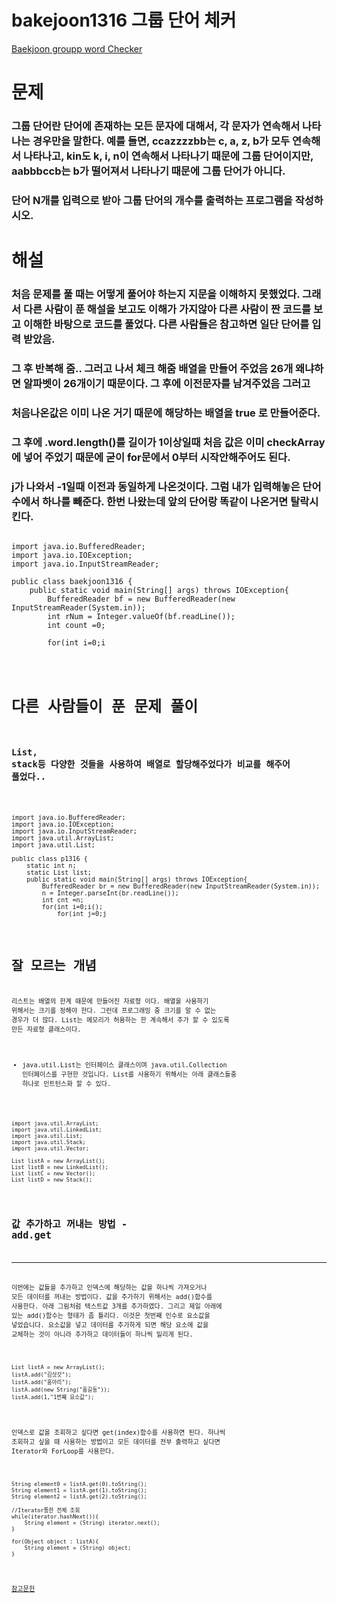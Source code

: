 # bakejoon1316 그룹 단어 체커 
[Baekjoon groupp word Checker](https://www.acmicpc.net/problem/1316)

# 문제
### 그룹 단어란 단어에 존재하는 모든 문자에 대해서, 각 문자가 연속해서 나타나는 경우만을 말한다. 예를 들면, ccazzzzbb는 c, a, z, b가 모두 연속해서 나타나고, kin도 k, i, n이 연속해서 나타나기 때문에 그룹 단어이지만, aabbbccb는 b가 떨어져서 나타나기 때문에 그룹 단어가 아니다.

### 단어 N개를 입력으로 받아 그룹 단어의 개수를 출력하는 프로그램을 작성하시오.

# 해설 
### 처음 문제를 풀 때는 어떻게 풀어야 하는지 지문을 이해하지 못했었다. 그래서 다른 사람이 푼 해설을 보고도 이해가 가지않아 다른 사람이 짠 코드를 보고 이해한 바탕으로 코드를 풀었다. 다른 사람들은 참고하면 일단 단어를 입력 받았음. 
### 그 후 반복해 줌.. 그러고 나서 체크 해줌 배열을 만들어 주었음 26개 왜냐하면 알파벳이 26개이기 때문이다. 그 후에 이전문자를 남겨주었음 그러고 

### 처음나온값은 이미 나온 거기 때문에 해당하는 배열을 true 로 만들어준다. 
### 그 후에 .word.length()를 길이가 1이상일때 처음 값은 이미 checkArray에 넣어 주었기 때문에 굳이 for문에서 0부터 시작안해주어도 된다. 
### j가 나와서 -1일때 이전과 동일하게 나온것이다. 그럼 내가 입력해놓은 단어수에서 하나를 빼준다. 한번 나왔는데 앞의 단어랑 똑같이 나온거면 탈락시킨다.  

<pre><code>
import java.io.BufferedReader;
import java.io.IOException;
import java.io.InputStreamReader;

public class baekjoon1316 {
    public static void main(String[] args) throws IOException{
        BufferedReader bf = new BufferedReader(new InputStreamReader(System.in));
        int rNum = Integer.valueOf(bf.readLine());
        int count =0;
        
        for(int i=0;i<rNum;i++){
        String wordLine=bf.readLine();
            if(check(wordLine)==true)
                count++;
        }
        bf.close();
        System.out.println(count);
        }
        public static boolean check(String word){
            boolean checkArr[] = new boolean[26];
            int preCheck = word.charAt(0)-97;
            checkArr[preCheck] = true; 
            for(int i=1;i<word.length();i++){
                int curCheck = word.charAt(i)-97;                
                if(checkArr[word.charAt(i)-97]==true && preCheck!=curCheck){
                    return false;
                }
                else {
                    checkArr[word.charAt(i)-97]=true;
                    preCheck = curCheck;
                    continue;
                }
                    
            }

            return true;
        }
    }


</code></pre>

# 다른 사람들이 푼 문제 풀이
### List, stack등 다양한 것들을 사용하여 배열로 할당해주었다가 비교를 해주어 풀었다.. 


<pre><code>
import java.io.BufferedReader;
import java.io.IOException;
import java.io.InputStreamReader;
import java.util.ArrayList;
import java.util.List;

public class p1316 {
    static int n;
    static List<Character> list;
    public static void main(String[] args) throws IOException{
        BufferedReader br = new BufferedReader(new InputStreamReader(System.in));
        n = Integer.parseInt(br.readLine());
        int cnt =n;
        for(int i=0;i<n;i++){
            String input = br.readLine();
            char[] cArr = input.toCharArray();
            list = new ArrayList<>();
            for(int j=0;j<cArr.length;j++){
                if(j==0)continue;
                if(cArr[j] != cArr[j-1]){
                    list.add(cArr[j-1]);
                    cnt--;
                    break;
                }
            }
        }
        System.out.println(cnt);
    }
}

</code></pre>



# 잘 모르는 개념
리스트는 배열의 한계 때문에 만들어진 자료형 이다. 배열을 사용하기 위해서는 크기를 정해야 한다. 그런데 프로그래밍 중 크기를 알 수 없는 경우가 더 많다. List는 메모리가 허용하는 한 계속해서 추가 할 수 있도록 만든 자료형 클래스이다. 

- java.util.List는 인터페이스 클래스이며 java.util.Collection 인터페이스를 구현한 것입니다. List를 사용하기 위해서는 아래 클래스들중 하나로 인트턴스화 할 수 있다. 
<pre><code>
import java.util.ArrayList;
import java.util.LinkedList;
import java.util.List;
import java.util.Stack;
import java.util.Vector;

List listA = new ArrayList();
List listB = new LinkedList();
List listC = new Vector();
List listD = new Stack();
</code></pre>

## 값 추가하고 꺼내는 방법 - add.get
-------------------------------

이번에는 값들을 추가하고 인덱스에 해당하는 값을 하나씩 가져오거나 모든 데이터를 꺼내는 방법이다. 값을 추가하기 위해서는 add()함수를 사용한다. 아래 그림처럼 텍스트값 3개를 추가하였다. 그리고 제일 아래에 있는 add()함수는 형태가 좀 틀리다. 이것은 첫번째 인수로 요소값을 넣었습니다. 요소값을 넣고 데이터를 추가하게 되면 해당 요소에 값을 교체하는 것이 아니라 추가하고 데이터들이 하나씩 밀리게 된다. 

<pre><code>
List listA = new ArrayList();
listA.add("김삿갓");
listA.add("홍아리");
listA.add(new String("홍길동"));
listA.add(1,"1번째 요소값");
</code></pre>

인덱스로 값을 조회하고 싶다면 get(index)함수를 사용하면 된다. 하나씩 조회하고 싶을 때 사용하는 방법이고 모든 데이터를 전부 출력하고 싶다면 Iterator와 ForLoop를 사용한다. 

<pre><code>
String element0 = listA.get(0).toString();
String element1 = listA.get(1).toString();
String element2 = listA.get(2).toString();

//Iterator통한 전체 조회
while(iterator.hashNext()){
    String element = (String) iterator.next();
}

for(Object object : listA){
    String element = (String) object;
}
</code></pre>


[참고문헌](https://mainia.tistory.com/2323)